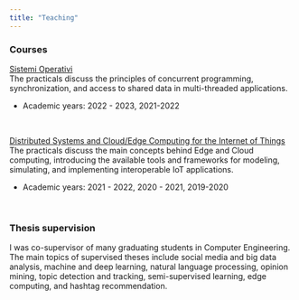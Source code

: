```yaml
---
title: "Teaching"
---
```

<h3 id="courses"><strong>Courses</strong></h3>

<div>

<a href="https://www.unical.it/storage/cds/7179/activities/100549/" target="_blank">Sistemi Operativi</a><br>
The practicals discuss the principles of concurrent programming, synchronization, and access to shared data in multi-threaded applications.
<ul>
<li>Academic years: 2022 - 2023, 2021-2022</li>
</ul>
<br>

<a href="https://www.unical.it/storage/cds/7419/activities/83787/" target="_blank">Distributed Systems and Cloud/Edge Computing for the Internet of Things</a><br>
The practicals discuss the main concepts behind Edge and Cloud computing, introducing the available tools and frameworks for modeling, simulating, and implementing interoperable IoT applications.
<ul>
<li>Academic years: 2021 - 2022, 2020 - 2021, 2019-2020</li>
</ul>
<br>

</div>

<h3 id="courses"><strong>Thesis supervision</strong></h3>
I was co-supervisor of many graduating students in Computer Engineering. The main topics of supervised theses
include social media and big data analysis, machine and deep learning, natural language processing, opinion mining, topic detection and tracking, semi-supervised learning, edge computing, and hashtag recommendation.
